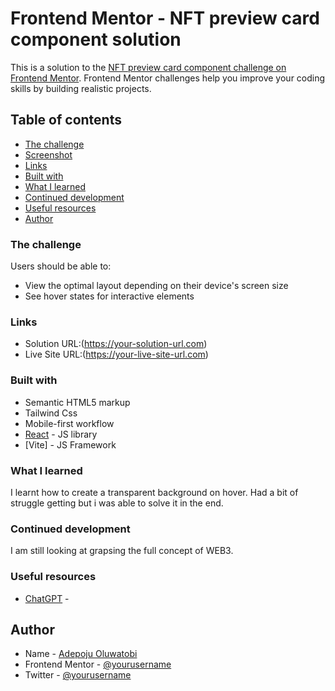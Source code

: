 # Frontend Mentor - NFT preview card component solution

This is a solution to the [NFT preview card component challenge on Frontend Mentor](https://www.frontendmentor.io/challenges/nft-preview-card-component-SbdUL_w0U). Frontend Mentor challenges help you improve your coding skills by building realistic projects.

## Table of contents

- [The challenge](#the-challenge)
- [Screenshot](#screenshot)
- [Links](#links)
- [Built with](#built-with)
- [What I learned](#what-i-learned)
- [Continued development](#continued-development)
- [Useful resources](#useful-resources)
- [Author](#author)

### The challenge

Users should be able to:

- View the optimal layout depending on their device's screen size
- See hover states for interactive elements

### Links

- Solution URL:(https://your-solution-url.com)
- Live Site URL:(https://your-live-site-url.com)

### Built with

- Semantic HTML5 markup
- Tailwind Css
- Mobile-first workflow
- [React](https://reactjs.org/) - JS library
- [Vite] - JS Framework

### What I learned

I learnt how to create a transparent background on hover. Had a bit of struggle getting but i was able to solve it in the end.

### Continued development

I am still looking at grapsing the full concept of WEB3.

### Useful resources

- [ChatGPT](https://chat.openai.com/) -

## Author

- Name - [Adepoju Oluwatobi](https://www.your-site.com)
- Frontend Mentor - [@yourusername](https://www.frontendmentor.io/profile/yourusername)
- Twitter - [@yourusername](https://www.twitter.com/yourusername)
